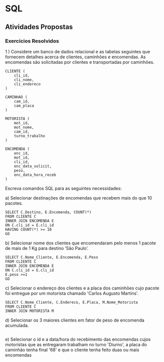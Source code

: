 # SQL

## Atividades Propostas

### Exercícios Resolvidos

1 ) Considere um banco de dados relacional e as tabelas seguintes que fornecem detalhes acerca de clientes, caminhões e encomendas. As encomendas são solicitadas por clientes e transportadas por caminhões.

```"
CLIENTE (
    cli_id, 
    cli_nome, 
    cli_endereco
)

CAMINHAO (
    cam_id, 
    cam_placa
)

MOTORISTA (
    mot_id, 
    mot_nome, 
    cam_id, 
    turno_trabalho
)

ENCOMENDA (
    enc_id, 
    mot_id, 
    cli_id, 
    enc_data_solicit, 
    peso, 
    enc_data_hora_receb
)
```

Escreva comandos SQL para as seguintes necessidades:

a) Selecionar destinações de encomendas que recebem mais do que 10 pacotes.  

<!--https://www.devmedia.com.br/sql-select-guia-para-iniciantes/29530-->
```"
SELECT C.Destino, E.Encomenda, COUNT(*)
FROM CLIENTE C
INNER JOIN ENCOMENDA E
ON C.cli_id = E.cli_id
HAVING COUNT(*) >= 10
GO
```

b) Selecionar nome dos clientes que encomendaram pelo menos 1 pacote de mais de 1 Kg para destino ‘São Paulo’.  

```"
SELECT C.Nome_Cliente, E.Encomenda, E.Peso
FROM CLIENTE C
INNER JOIN ENCOMENDA E
ON C.cli_id = E.cli_id
E.peso >=1
GO
```

c) Selecionar o endereço dos clientes e a placa dos caminhões cujo pacote foi entregue por um motorista chamado 'Carlos Augusto Martins'.  

```"
SELECT C.Nome_Cliente, C.Endereco, E.Placa, M.Nome_Motorista
FROM CLIENTE C
INNER JOIN MOTORISTA M
```

d) Selecionar os 3 maiores clientes em fator de peso de encomenda acumulada.  

```"
```

e) Selecionar o id e a data/hora do recebimento das encomendas cujos motoristas que as entregaram trabalham no turno 'Diurno', a placa do caminhão tenha final '68' e que o cliente tenha feito duas ou mais encomendas  

```"
```
